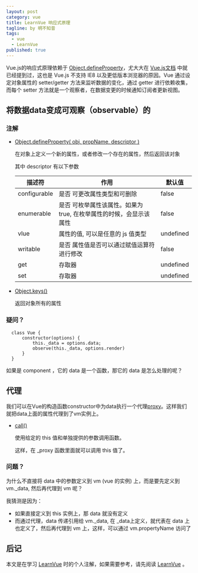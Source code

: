 ```yaml
---
layout: post
category: vue
title: LearnVue 响应式原理
tagline: by 明不知昔
tags: 
  - vue
  - LearnVue
published: true
---
```



Vue.js的响应式原理依赖于 [Object.defineProperty](https://developer.mozilla.org/en-US/docs/Web/JavaScript/Reference/Global_Objects/Object/defineProperty)，尤大大在 [Vue.js文档](https://cn.vuejs.org/v2/guide/reactivity.html#如何追踪变化) 中就已经提到过，这也是 Vue.js 不支持 IE8 以及更低版本浏览器的原因。Vue 通过设定对象属性的 setter/getter 方法来监听数据的变化，通过 getter 进行依赖收集，而每个 setter 方法就是一个观察者，在数据变更的时候通知订阅者更新视图。

<!--more-->

## 将数据data变成可观察（observable）的

### 注解

- [Object.defineProperty( obj, propName, descriptor )]([https://developer.mozilla.org/en-US/docs/Web/JavaScript/Reference/Global_Objects/Object/defineProperty)

  在对象上定义一个新的属性，或者修改一个存在的属性，然后返回该对象

  其中 descriptor 有以下参数

  | 描述符       | 作用                                                         | 默认值    |
  | ------------ | ------------------------------------------------------------ | --------- |
  | configurable | 是否 可更改属性类型和可删除                                  | false     |
  | enumerable   | 是否 可枚举属性该属性。如果为 true, 在枚举属性的时候，会显示该属性 | false     |
  | vlue         | 属性的值, 可以是任意的 js 值类型                             | undefined |
  | writable     | 是否 属性值是否可以通过赋值运算符进行修改                    | false     |
  | get          | 存取器                                                       | undefined |
  | set          | 存取器                                                       | undefined |

  

- [Object.keys()](https://developer.mozilla.org/en-US/docs/Web/JavaScript/Reference/Global_Objects/Object/keys)

  返回对象所有的属性

### 疑问？

```
  class Vue {
      constructor(options) {
          this._data = options.data;
          observe(this._data, options.render)
      }
  }
```

  如果是 component ，它的 data 是一个函数，那它的 data 是怎么处理的呢？

## 代理

我们可以在Vue的构造函数constructor中为data执行一个代理[proxy](https://github.com/vuejs/vue/blob/dev/src/core/instance/state.js#L33)。这样我们就把data上面的属性代理到了vm实例上。

- [call()](https://developer.mozilla.org/en-US/docs/Web/JavaScript/Reference/Global_Objects/Function/call)

  使用给定的 this 值和单独提供的参数调用函数。

  这样，在 _proxy 函数里面就可以调用 this 值了。

### 问题？

为什么不直接将 data 中的参数定义到 vm (vue 的实例) 上，而是要先定义到 vm._data, 然后再代理到 vm 呢？

我猜测是因为：

- 如果直接定义到 this 实例上，那 data 就没有定义
- 而通过代理，data 传递引用给 vm._data, 在 _data上定义，就代表在 data 上也定义了，然后再代理到 vm 上，这样，可以通过 vm.propertyName 访问了

## 后记

本文是在学习 [LearnVue](https://github.com/answershuto/learnVue) 时的个人注解，如果需要参考，请先阅读 [LearnVue](https://github.com/answershuto/learnVue) 。